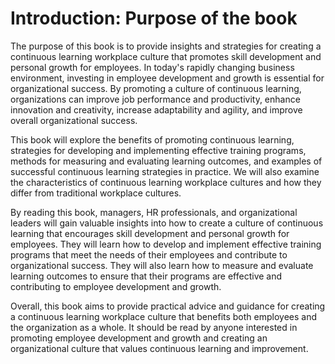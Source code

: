 Introduction: Purpose of the book
=================================

The purpose of this book is to provide insights and strategies for creating a continuous learning workplace culture that promotes skill development and personal growth for employees. In today's rapidly changing business environment, investing in employee development and growth is essential for organizational success. By promoting a culture of continuous learning, organizations can improve job performance and productivity, enhance innovation and creativity, increase adaptability and agility, and improve overall organizational success.

This book will explore the benefits of promoting continuous learning, strategies for developing and implementing effective training programs, methods for measuring and evaluating learning outcomes, and examples of successful continuous learning strategies in practice. We will also examine the characteristics of continuous learning workplace cultures and how they differ from traditional workplace cultures.

By reading this book, managers, HR professionals, and organizational leaders will gain valuable insights into how to create a culture of continuous learning that encourages skill development and personal growth for employees. They will learn how to develop and implement effective training programs that meet the needs of their employees and contribute to organizational success. They will also learn how to measure and evaluate learning outcomes to ensure that their programs are effective and contributing to employee development and growth.

Overall, this book aims to provide practical advice and guidance for creating a continuous learning workplace culture that benefits both employees and the organization as a whole. It should be read by anyone interested in promoting employee development and growth and creating an organizational culture that values continuous learning and improvement.
